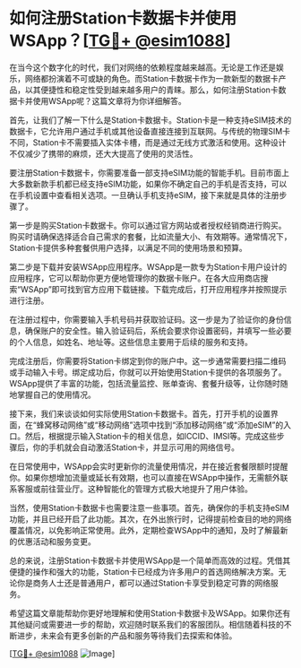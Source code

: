 # 如何注册Station卡数据卡并使用WSApp？[[TG💪+ @esim1088](https://t.me/s/esim1088)]

在当今这个数字化的时代，我们对网络的依赖程度越来越高。无论是工作还是娱乐，网络都扮演着不可或缺的角色。而Station卡数据卡作为一款新型的数据卡产品，以其便捷性和稳定性受到越来越多用户的青睐。那么，如何注册Station卡数据卡并使用WSApp呢？这篇文章将为你详细解答。

首先，让我们了解一下什么是Station卡数据卡。Station卡是一种支持eSIM技术的数据卡，它允许用户通过手机或其他设备直接连接到互联网。与传统的物理SIM卡不同，Station卡不需要插入实体卡槽，而是通过无线方式激活和使用。这种设计不仅减少了携带的麻烦，还大大提高了使用的灵活性。

要注册Station卡数据卡，你需要准备一部支持eSIM功能的智能手机。目前市面上大多数新款手机都已经支持eSIM功能，如果你不确定自己的手机是否支持，可以在手机设置中查看相关选项。一旦确认手机支持eSIM，接下来就是具体的注册步骤了。

第一步是购买Station卡数据卡。你可以通过官方网站或者授权经销商进行购买。购买时请确保选择适合自己需求的套餐，比如流量大小、有效期等。通常情况下，Station卡提供多种套餐供用户选择，以满足不同的使用场景和预算。

第二步是下载并安装WSApp应用程序。WSApp是一款专为Station卡用户设计的应用程序，它可以帮助你更方便地管理你的数据卡账户。在各大应用商店搜索“WSApp”即可找到官方应用下载链接。下载完成后，打开应用程序并按照提示进行注册。

在注册过程中，你需要输入手机号码并获取验证码。这一步是为了验证你的身份信息，确保账户的安全性。输入验证码后，系统会要求你设置密码，并填写一些必要的个人信息，如姓名、地址等。这些信息主要用于后续的服务和支持。

完成注册后，你需要将Station卡绑定到你的账户中。这一步通常需要扫描二维码或手动输入卡号。绑定成功后，你就可以开始使用Station卡提供的各项服务了。WSApp提供了丰富的功能，包括流量监控、账单查询、套餐升级等，让你随时随地掌握自己的使用情况。

接下来，我们来谈谈如何实际使用Station卡数据卡。首先，打开手机的设置界面，在“蜂窝移动网络”或“移动网络”选项中找到“添加移动网络”或“添加eSIM”的入口。然后，根据提示输入Station卡的相关信息，如ICCID、IMSI等。完成这些步骤后，你的手机就会自动激活Station卡，并显示可用的网络信号。

在日常使用中，WSApp会实时更新你的流量使用情况，并在接近套餐限额时提醒你。如果你想增加流量或延长有效期，也可以直接在WSApp中操作，无需额外联系客服或前往营业厅。这种智能化的管理方式极大地提升了用户体验。

当然，使用Station卡数据卡也需要注意一些事项。首先，确保你的手机支持eSIM功能，并且已经开启了此功能。其次，在外出旅行时，记得提前检查目的地的网络覆盖情况，以免影响正常使用。此外，定期检查WSApp中的通知，及时了解最新的优惠活动和服务变更。

总的来说，注册Station卡数据卡并使用WSApp是一个简单而高效的过程。凭借其便捷的操作和强大的功能，Station卡已经成为许多用户的首选网络解决方案。无论你是商务人士还是普通用户，都可以通过Station卡享受到稳定可靠的网络服务。

希望这篇文章能帮助你更好地理解和使用Station卡数据卡及WSApp。如果你还有其他疑问或需要进一步的帮助，欢迎随时联系我们的客服团队。相信随着科技的不断进步，未来会有更多创新的产品和服务等待我们去探索和体验。

[[TG💪+ @esim1088](https://t.me/s/esim1088) ![Image](https://i.postimg.cc/4NQfJmqS/Snipaste-2025-05-13-00-14-12.png)]